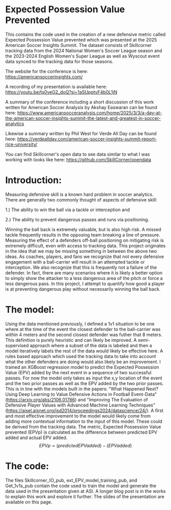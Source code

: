 # Expected Possession Value Prevented
This contains the code used in the creation of a new defensive metric called Expected Possession Value prevented which was presented at the 2025 American Soccer Insights Summit. The dataset consists of Skillcorner tracking data from the 2024 National Women's Soccer League season and the 2023-2024 English Women's Super League as well as Wyscout event data synced to the tracking data for those seasons.

The website for the conference is here: https://americansoccerinsights.com/

A recording of my presentation is available here: https://youtu.be/ts0veG2_doQ?si=1aSUpptvF4b0L1jN 

A summary of the conference including a short discussion of this work written for American Soccer Analysis by Akshay Easwaran can be found here: https://www.americansocceranalysis.com/home/2025/3/3/a-day-at-the-american-soccer-insights-summit-the-latest-and-greatest-in-soccer-analytics

Likewise a summary written by Phil West for Verde All Day can be found here: https://verdeallday.com/american-soccer-insights-summit-report-rice-university/ 

You can find Skillcorner's open data to see data similar to what I was working with looks like here: https://github.com/SkillCorner/opendata
# Introduction:
Measuring defensive skill is a known hard problem in soccer analytics. There are generally two commonly thought of aspects of defensive skill:

1.) The ability to win the ball via a tackle or interception and 

2.) The ability to prevent dangerous passes and runs via positioning.

Winning the ball back is extremely valuable, but is also high risk. A missed tackle frequently results in the opposing team breaking a line of pressure. Measuring the effect of a defenders off-ball positioning on mitigating risk is extremely difficult, even with access to tracking data. This project originates in the idea that we may be missing something in between the above two ideas.
As coaches, players, and fans we recognize that not every defensive engagement with a ball-carrier will result in an attempted tackle or interception. We also recognize that this is frequently not a failure of the defender. In fact, there are many scenarios where it is likely a better option to simply show the attacker to a less dangerous area of the pitch or force a less dangerous pass. In this project, I attempt to quantify how good a player is at preventing dangerous play without necessarily winning the ball back.
# The model:
Using the data mentioned previously, I defined a 1v1 situation to be one where at the time of the event the closest defender to the ball-carrier was within 4 meters and the second closest defender was futher that 8 meters. This definition is purely heuristic and can likely be improved. A semi-supervised approach where a subset of the data is labeled and then a model iteratively labels the rest of the data would likely be effective here. A rules based approach which used the tracking data to take into account what the other defenders are doing would also likely be an improvement.
I trained an XGBoost regression model to predict the Expected Possession Value (EPV) added by the next event in a sequence of two successful passes. For now the model only takes as input the x,y location of the event and the two prior passes as well as the EPV added by the two prior passes. This is in line with the models built in the papers: "What Happened Next? Using Deep Learning to Value Defensive Actions in Football Event-Data" (https://arxiv.org/abs/2106.01786) and "Improving The Evaluation of Defensive Player Values with Advanced Machine Learning Techniques" (https://aisel.aisnet.org/isd2014/proceedings2024/datascience/24/). A first and most effective improvement to the model would likely come from adding more contextual information to the input of this model. These could be derived from the tracking data.
The metric, Expected Possession Value prevented (EPVp) is calculated as the difference between predicted EPV added and actual EPV added.
$$ EPVp = (predicted EPV added) - (EPV added)$$
# The code:
The files Skillcorner_IO_pub, ext_EPV_model_training_pub, and Get_1v1s_pub contain the code used to train the model and generate the data used in the presentation given at ASI. A longer blog post is in the works to explain this work and explore it further. The slides of the presentation are available on this page.
